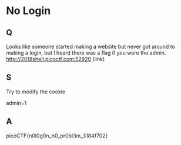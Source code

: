 
# No Login

## Q

Looks like someone started making a website but never got around to making a login, but I heard there was a flag if you were the admin. http://2018shell.picoctf.com:52920 (link)

## S

Try to modify the cookie

admin=1



## A

picoCTF{n0l0g0n_n0_pr0bl3m_3184f702}


